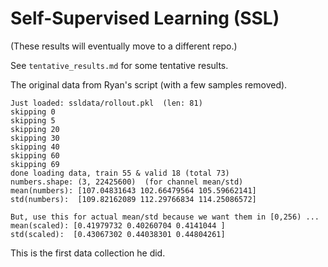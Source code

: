 # Self-Supervised Learning (SSL)

(These results will eventually move to a different repo.)

See `tentative_results.md` for some tentative results.

The original data from Ryan's script (with a few samples removed).

```
Just loaded: ssldata/rollout.pkl  (len: 81)
skipping 0
skipping 5
skipping 20
skipping 30
skipping 40
skipping 60
skipping 69
done loading data, train 55 & valid 18 (total 73)
numbers.shape: (3, 22425600)  (for channel mean/std)
mean(numbers): [107.04831643 102.66479564 105.59662141]
std(numbers):  [109.82162089 112.29766834 114.25086572]

But, use this for actual mean/std because we want them in [0,256) ...
mean(scaled): [0.41979732 0.40260704 0.4141044 ]
std(scaled):  [0.43067302 0.44038301 0.44804261]
```

This is the first data collection he did.
